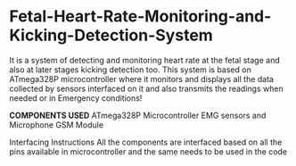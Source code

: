 # Fetal-Heart-Rate-Monitoring-and-Kicking-Detection-System
It is a system of detecting and monitoring heart rate at the fetal stage and also at later stages kicking detection too. This system is based on ATmega328P microcontroller where it monitors and displays all the data collected by sensors interfaced on it and also transmits the readings when needed or in Emergency conditions!

**COMPONENTS USED**
ATmega328P Microcontroller
EMG sensors and Microphone
GSM Module

Interfacing Instructions
All the components are interfaced based on all the pins available in microcontroller and the same needs to be used in the code
